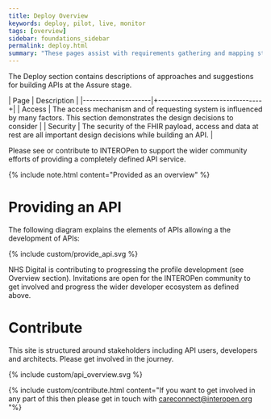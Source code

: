```yaml
---
title: Deploy Overview
keywords: deploy, pilot, live, monitor
tags: [overview]
sidebar: foundations_sidebar
permalink: deploy.html
summary: "These pages assist with requirements gathering and mapping stages of a FHIR API development process."
---
```



The Deploy section contains descriptions of approaches and suggestions for building APIs at the Assure stage.

| Page              |  Description    |
|---------------------|+--------------------------------+|
| Access | The access mechanism and of requesting system is influenced by many factors. This section demonstrates the design decisions to consider | 
| Security | The security of the FHIR payload, access and data at rest are all important design decisions while building an API. | 

Please see or contribute to INTEROPen to support the wider community efforts of providing a completely defined API service.

{% include note.html content="Provided as an overview" %}


# Providing an API #

The following diagram explains the elements of APIs allowing a the development of APIs:

{% include custom/provide_api.svg %}

NHS Digital is contributing to progressing the profile development (see Overview section). Invitations are open for the INTEROPen community to get involved and progress the wider developer ecosystem as defined above. 


# Contribute #

This site is structured around stakeholders including API users, developers and architects. Please get involved in the journey.

{% include custom/api_overview.svg %}

{% include custom/contribute.html content="If you want to get involved in any part of this then please get in touch with careconnect@interopen.org "%}